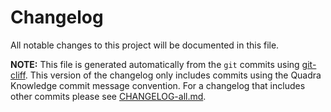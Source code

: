 # Changelog

All notable changes to this project will be documented in this file.

**NOTE:** This file is generated automatically from the `git` commits using [git-cliff](https://github.com/orhun/git-cliff). This version of the changelog only includes commits using the Quadra Knowledge commit message convention. For a changelog that includes other commits please see [CHANGELOG-all.md](./CHANGELOG-all.md).

<!-- generated by git-cliff -->
